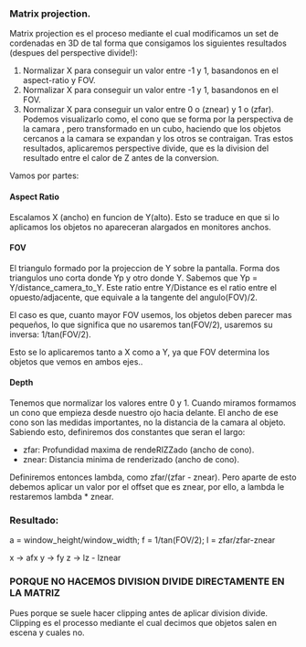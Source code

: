 ### Matrix projection.
Matrix projection es el proceso mediante el cual modificamos un set de cordenadas en 3D de tal forma que consigamos los siguientes resultados (despues del perspective divide!):
1. Normalizar X para conseguir un valor entre -1 y 1, basandonos en el aspect-ratio y FOV.
1. Normalizar X para conseguir un valor entre -1 y 1, basandonos en el FOV.
1. Normalizar X para conseguir un valor entre 0 o (znear) y 1 o (zfar).
Podemos visualizarlo como, el cono que se forma por la perspectiva de la camara , pero transformado en un cubo, haciendo que los objetos cercanos a la camara se expandan y los otros se contraigan.
Tras estos resultados, aplicaremos perspective divide, que es la division del resultado entre el calor de Z antes de la conversion.

Vamos por partes:
#### Aspect Ratio
Escalamos X (ancho) en funcion de Y(alto). Esto se traduce en que si lo aplicamos los objetos no apareceran alargados en monitores anchos.

#### FOV
El triangulo formado por la projeccion de Y sobre la pantalla. Forma dos triangulos uno corta donde Yp y otro donde Y. Sabemos que Yp = Y/distance_camera_to_Y.
Este ratio entre Y/Distance es el ratio entre el opuesto/adjacente, que equivale a la tangente del angulo(FOV)/2.

El caso es que, cuanto mayor FOV usemos, los objetos deben parecer mas pequeños, lo que significa que no usaremos tan(FOV/2), usaremos su inversa: 1/tan(FOV/2).

Esto se lo aplicaremos tanto a X como a Y, ya que FOV determina los objetos que vemos en ambos ejes..

#### Depth
Tenemos que normalizar los valores entre 0 y 1.
Cuando miramos formamos un cono que empieza desde nuestro ojo hacia delante. El ancho de ese cono son las medidas importantes, no la distancia de la camara al objeto. Sabiendo esto, definiremos dos constantes que seran el largo:
- zfar: Profundidad maxima de rendeRIZZado (ancho de cono). 
- znear: Distancia minima de renderizado (ancho de cono).

Definiremos entonces lambda, como zfar/(zfar - znear). Pero aparte de esto debemos aplicar un valor por el offset que es znear, por ello, a lambda le restaremos lambda * znear.

### Resultado:
a = window_height/window_width;
f = 1/tan(FOV/2);
l = zfar/zfar-znear

x -> afx
y -> fy
z -> lz - lznear


### PORQUE NO HACEMOS DIVISION DIVIDE DIRECTAMENTE EN LA MATRIZ
Pues porque se suele hacer clipping antes de aplicar division divide. 
Clipping es el processo mediante el cual decimos que objetos salen en escena y cuales no.
